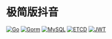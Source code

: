 # 极简版抖音


[![Go](https://img.shields.io/badge/Go-v1.19-blue)](https://go.dev/)
[![Gorm](https://img.shields.io/badge/Gorm-v1.23.5-blue)](https://gorm.io/)
[![MySQL](https://img.shields.io/badge/MySQL-v1.3.3-red)](https://github.com/go-gorm/mysql)
[![ETCD](https://img.shields.io/badge/ETCD-v0.0.0-lightgrey)](https://github.com/kitex-contrib/registry-etcd)
[![JWT](https://img.shields.io/badge/JWT-v3.2.2-green)](https://github.com/golang-jwt/jwt)